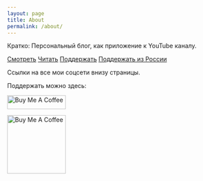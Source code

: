 ```yaml
---
layout: page
title: About
permalink: /about/
---
```



Кратко: Персональный блог, как приложение к YouTube каналу.

[Смотреть](https://www.youtube.com/c/MaxTrash) [Читать]({{site.baseurl}})
[Поддержать](https://www.buymeacoffee.com/maxtrash) [Поддержать из России](https://pay.cloudtips.ru/p/5acab2cd)

Ссылки на все мои соцсети внизу страницы.


<script src="https://apis.google.com/js/platform.js"></script>

<div class="g-ytsubscribe" data-channelid="UCSFR40osj7pJXouSiJDFXZA" data-layout="full" data-count="hidden"></div>




Поддержать можно здесь:

<a href="https://www.buymeacoffee.com/maxtrash" target="_blank"><img src="https://cdn.buymeacoffee.com/buttons/default-orange.png" alt="Buy Me A Coffee" height="32" width="136"></a>


<a href="https://www.buymeacoffee.com/maxtrash" target="_blank"><img src="https://github.com/trash-max/trash-max.github.io/blob/master/assets/bmc_qr.png" alt="Buy Me A Coffee" height="136" width="136"></a>